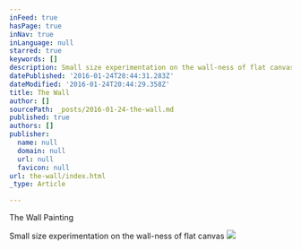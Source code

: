```yaml
---
inFeed: true
hasPage: true
inNav: true
inLanguage: null
starred: true
keywords: []
description: Small size experimentation on the wall-ness of flat canvas
datePublished: '2016-01-24T20:44:31.283Z'
dateModified: '2016-01-24T20:44:29.358Z'
title: The Wall
author: []
sourcePath: _posts/2016-01-24-the-wall.md
published: true
authors: []
publisher:
  name: null
  domain: null
  url: null
  favicon: null
url: the-wall/index.html
_type: Article

---
```

The Wall Painting

Small size experimentation on the wall-ness of flat canvas
![](https://the-grid-user-content.s3-us-west-2.amazonaws.com/55f9fc85-7895-4dc8-8505-3a7a7dc9feac.jpg)